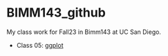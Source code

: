 # BIMM143_github
My class work for Fall23 in Bimm143 at UC San Diego. 

- Class 05: [ggplot](https://github.com/Abzael/BIMM143_github/blob/main/Class05/Class05.pdf)
  
